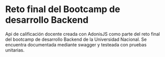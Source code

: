 # Reto final del Bootcamp de desarrollo Backend
Api de calificación docente creada con AdonisJS como parte del reto final del bootcamp de desarrollo Backend de la Universidad Nacional. Se encuentra documentada mediante swagger y testeada con pruebas unitarias.
